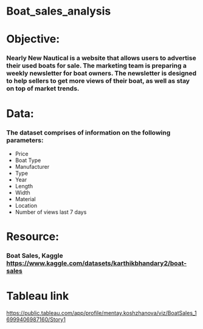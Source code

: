 # Boat_sales_analysis

# Objective:
### Nearly New Nautical is a website that allows users to advertise their used boats for sale. The marketing team is preparing a weekly newsletter for boat owners. The newsletter is designed to help sellers to get more views of their boat, as well as stay on top of market trends. 

# Data:
### The dataset comprises of information on the following parameters:
- Price
- Boat Type
- Manufacturer
- Type
- Year
- Length
- Width
- Material
- Location
- Number of views last 7 days

# Resource:
### Boat Sales, Kaggle https://www.kaggle.com/datasets/karthikbhandary2/boat-sales 

# Tableau link
https://public.tableau.com/app/profile/mentay.koshzhanova/viz/BoatSales_16999406987160/Story1 
